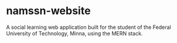# namssn-website
A social learning web application built for the student of the Federal University of Technology, Minna, using the MERN stack.
